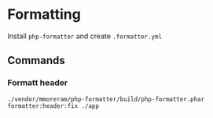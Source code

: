# Formatting

Install `php-formatter` and create `.formatter.yml`

## Commands

### Formatt header

```
./vendor/mmoreram/php-formatter/build/php-formatter.phar formatter:header:fix ./app
```